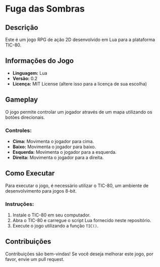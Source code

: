 # Fuga das Sombras

## Descrição
Este é um jogo RPG de ação 2D desenvolvido em Lua para a plataforma TIC-80.

## Informações do Jogo
- **Linguagem:** Lua
- **Versão:** 0.2
- **Licença:** MIT License (altere isso para a licença de sua escolha)

## Gameplay
O jogo permite controlar um jogador através de um mapa utilizando os botões direcionais.

### Controles:
- **Cima:** Movimenta o jogador para cima.
- **Baixo:** Movimenta o jogador para baixo.
- **Esquerda:** Movimenta o jogador para a esquerda.
- **Direita:** Movimenta o jogador para a direita.

## Como Executar
Para executar o jogo, é necessário utilizar o TIC-80, um ambiente de desenvolvimento para jogos 8-bit.

### Instruções:
1. Instale o TIC-80 em seu computador.
2. Abra o TIC-80 e carregue o script Lua fornecido neste repositório.
3. Execute o jogo utilizando a função `TIC()`.

## Contribuições
Contribuições são bem-vindas! Se você deseja melhorar este jogo, por favor, envie um pull request.
